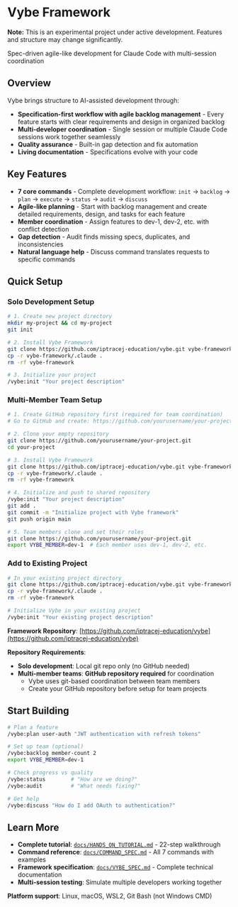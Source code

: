 # Vybe Framework

**Note:** This is an experimental project under active development. Features and structure may change significantly.

Spec-driven agile-like development for Claude Code with multi-session coordination

## Overview

Vybe brings structure to AI-assisted development through:
- **Specification-first workflow with agile backlog management** - Every feature starts with clear requirements and design in organized backlog
- **Multi-developer coordination** - Single session or multiple Claude Code sessions work together seamlessly  
- **Quality assurance** - Built-in gap detection and fix automation
- **Living documentation** - Specifications evolve with your code

## Key Features

- **7 core commands** - Complete development workflow: `init` → `backlog` → `plan` → `execute` → `status` → `audit` → `discuss`
- **Agile-like planning** - Start with backlog management and create detailed requirements, design, and tasks for each feature
- **Member coordination** - Assign features to dev-1, dev-2, etc. with conflict detection
- **Gap detection** - Audit finds missing specs, duplicates, and inconsistencies
- **Natural language help** - Discuss command translates requests to specific commands

## Quick Setup

### Solo Development Setup
```bash
# 1. Create new project directory
mkdir my-project && cd my-project
git init

# 2. Install Vybe Framework
git clone https://github.com/iptracej-education/vybe.git vybe-framework
cp -r vybe-framework/.claude .
rm -rf vybe-framework

# 3. Initialize your project
/vybe:init "Your project description"
```

### Multi-Member Team Setup
```bash
# 1. Create GitHub repository first (required for team coordination)
# Go to GitHub and create: https://github.com/yourusername/your-project

# 2. Clone your empty repository
git clone https://github.com/yourusername/your-project.git
cd your-project

# 3. Install Vybe Framework
git clone https://github.com/iptracej-education/vybe.git vybe-framework
cp -r vybe-framework/.claude .
rm -rf vybe-framework

# 4. Initialize and push to shared repository
/vybe:init "Your project description"
git add .
git commit -m "Initialize project with Vybe framework"
git push origin main

# 5. Team members clone and set their roles
git clone https://github.com/yourusername/your-project.git
export VYBE_MEMBER=dev-1  # Each member uses dev-1, dev-2, etc.
```

### Add to Existing Project
```bash
# In your existing project directory
git clone https://github.com/iptracej-education/vybe.git vybe-framework
cp -r vybe-framework/.claude .
rm -rf vybe-framework

# Initialize Vybe in your existing project
/vybe:init "Your existing project description"
```

**Framework Repository**: [https://github.com/iptracej-education/vybe](https://github.com/iptracej-education/vybe)

**Repository Requirements**:
- **Solo development**: Local git repo only (no GitHub needed)
- **Multi-member teams**: **GitHub repository required** for coordination
  - Vybe uses git-based coordination between team members
  - Create your GitHub repository before setup for team projects

## Start Building

```bash
# Plan a feature
/vybe:plan user-auth "JWT authentication with refresh tokens"

# Set up team (optional)
/vybe:backlog member-count 2
export VYBE_MEMBER=dev-1

# Check progress vs quality
/vybe:status        # "How are we doing?"
/vybe:audit         # "What needs fixing?"

# Get help
/vybe:discuss "How do I add OAuth to authentication?"
```

## Learn More

- **Complete tutorial**: [`docs/HANDS_ON_TUTORIAL.md`](https://github.com/iptracej-education/vybe/blob/main/docs/HANDS_ON_TUTORIAL.md) - 22-step walkthrough
- **Command reference**: [`docs/COMMAND_SPEC.md`](https://github.com/iptracej-education/vybe/blob/main/docs/COMMAND_SPEC.md) - All 7 commands with examples
- **Framework specification**: [`docs/VYBE_SPEC.md`](https://github.com/iptracej-education/vybe/blob/main/docs/VYBE_SPEC.md) - Complete technical documentation
- **Multi-session testing**: Simulate multiple developers working together

**Platform support**: Linux, macOS, WSL2, Git Bash (not Windows CMD)
